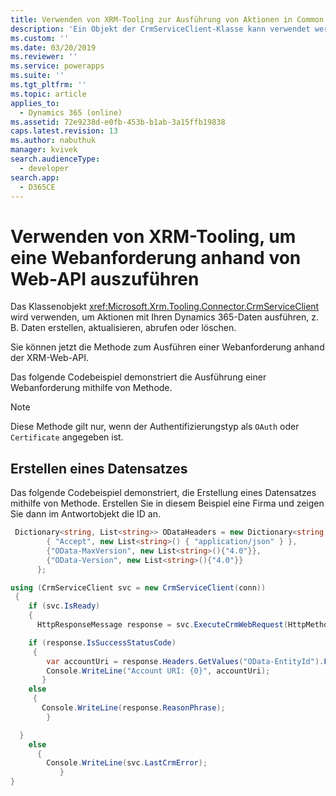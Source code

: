 ```yaml
---
title: Verwenden von XRM-Tooling zur Ausführung von Aktionen in Common Data Service | MicrosoftDocs
description: 'Ein Objekt der CrmServiceClient-Klasse kann verwendet werden, um Operationen mit Daten in Dynamics 365 zu erstellen, abzurufen, zu aktualisieren und zu löschen'
ms.custom: ''
ms.date: 03/20/2019
ms.reviewer: ''
ms.service: powerapps
ms.suite: ''
ms.tgt_pltfrm: ''
ms.topic: article
applies_to:
  - Dynamics 365 (online)
ms.assetid: 72e9238d-e0fb-453b-b1ab-3a15ffb19838
caps.latest.revision: 13
ms.author: nabuthuk
manager: kvivek
search.audienceType:
  - developer
search.app:
  - D365CE
---
```

# <a name="use-xrm-tooling-to-execute-a-web-request-against-web-api"></a>Verwenden von XRM-Tooling, um eine Webanforderung anhand von Web-API auszuführen

Das Klassenobjekt <xref:Microsoft.Xrm.Tooling.Connector.CrmServiceClient> wird verwenden, um Aktionen mit Ihren Dynamics 365-Daten ausführen, z. B. Daten erstellen, aktualisieren, abrufen oder löschen.

Sie können jetzt die <!--<xref:Microsoft.Xrm.Tooling.Connector.CrmServiceClient>.<xref:Microsoft.Xrm.Tooling.Connector.CrmServiceClient.ExecuteCrmWebRequest>--> Methode zum Ausführen einer Webanforderung anhand der XRM-Web-API.

Das folgende Codebeispiel demonstriert die Ausführung einer Webanforderung mithilfe von <!--<xref:Microsoft.Xrm.Tooling.Connector.CrmServiceClient.ExecuteCrmWebRequest>--> Methode. 

>[!NOTE]
> Diese Methode gilt nur, wenn der Authentifizierungstyp als `OAuth` oder `Certificate` angegeben ist.

## <a name="create-a-record"></a>Erstellen eines Datensatzes

Das folgende Codebeispiel demonstriert, die Erstellung eines Datensatzes mithilfe von <!--<xref:Microsoft.Xrm.Tooling.Connector.CrmServiceClient>.<xref:Microsoft.Xrm.Tooling.Connector.CrmServiceClient.ExecuteCrmWebRequest>--> Methode. Erstellen Sie in diesem Beispiel eine Firma und zeigen Sie dann im Antwortobjekt die ID an.  

```csharp
 Dictionary<string, List<string>> ODataHeaders = new Dictionary<string, List<string>>() {
        { "Accept", new List<string>() { "application/json" } },
        {"OData-MaxVersion", new List<string>(){"4.0"}},
        {"OData-Version", new List<string>(){"4.0"}}
      };

using (CrmServiceClient svc = new CrmServiceClient(conn))
 {
    if (svc.IsReady)
    {
      HttpResponseMessage response = svc.ExecuteCrmWebRequest(HttpMethod.Get, "accounts?$select=name", "{ \"name\":\"Test Account\"}", ODataHeaders, "application/json");

    if (response.IsSuccessStatusCode)
     {
        var accountUri = response.Headers.GetValues("OData-EntityId").FirstOrDefault();
        Console.WriteLine("Account URI: {0}", accountUri);
       }
    else
     {
       Console.WriteLine(response.ReasonPhrase);
        }

  }
    else
      {
        Console.WriteLine(svc.LastCrmError);
           }
}
```